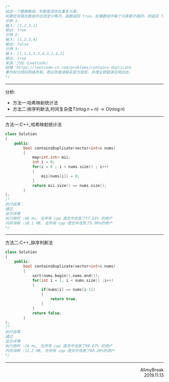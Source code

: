 ```C
/*
给定一个整数数组，判断是否存在重复元素。
如果任何值在数组中出现至少两次，函数返回 true。如果数组中每个元素都不相同，则返回 false。
示例 1:
输入: [1,2,3,1]
输出: true
示例 2:
输入: [1,2,3,4]
输出: false
示例 3:
输入: [1,1,1,3,3,4,3,2,4,2]
输出: true
来源：力扣（LeetCode）
链接：https://leetcode-cn.com/problems/contains-duplicate
著作权归领扣网络所有。商业转载请联系官方授权，非商业转载请注明出处。
*/
```

***
分析:
+ 方法一:哈希映射统计法
+ 方法二:排序判断法,时间复杂度$T(n\log n + n) \to O(n\log n)$



***
方法一:C++_哈希映射统计法
```C++
class Solution 
{
    public:
        bool containsDuplicate(vector<int>& nums)
        {
            map<int,int> mii;
            int i = 0;
            for(i = 0 ; i < nums.size() ; i++)
            {
                mii[nums[i]] = 0;
            }
            return mii.size() == nums.size();
        }
};
/*
执行结果：
通过
显示详情
执行用时 :40 ms, 在所有 cpp 提交中击败了77.81% 的用户
内存消耗 :18.1 MB, 在所有 cpp 提交中击败了5.09%的用户
*/
```

***
方法二:C++_排序判断法
```C++
class Solution 
{
    public:
        bool containsDuplicate(vector<int>& nums)
        {
            sort(nums.begin(),nums.end());
            for(int i = 1; i < nums.size() ;i++)
            {
                if(nums[i] == nums[i-1])
                {
                    return true;
                }
            }
            return false;
        }
};
/*
执行结果：
通过
显示详情
执行用时 :24 ms, 在所有 cpp 提交中击败了98.87% 的用户
内存消耗 :11.2 MB, 在所有 cpp 提交中击败了80.28%的用户
*/
```

***
<div align = right>
AlimyBreak
</div>
<div align = right>
2019.11.13
</div>